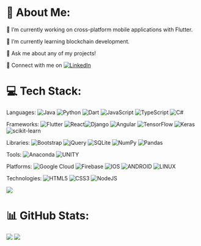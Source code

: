 # 💫 About Me:
🔭 I’m currently working on cross-platform mobile applications with Flutter.

🌱 I’m currently learning blockchain development.

💬 Ask me about any of my projects!

🔎 Connect with me on [![LinkedIn](https://img.shields.io/badge/LinkedIn-%230077B5.svg?logo=linkedin&logoColor=white)](https://linkedin.com/in/afaqanwar)

# 💻 Tech Stack:
Languages:
![Java](https://img.shields.io/badge/java-%23ED8B00.svg?style=flat-square&logo=java&logoColor=white) ![Python](https://img.shields.io/badge/python-3670A0?style=flat-square&logo=python&logoColor=ffdd54) ![Dart](https://img.shields.io/badge/dart-%230175C2.svg?style=flat-square&logo=dart&logoColor=white) ![JavaScript](https://img.shields.io/badge/javascript-%23323330.svg?style=flat-square&logo=javascript&logoColor=%23F7DF1E) ![TypeScript](https://img.shields.io/badge/typescript-%23007ACC.svg?style=flat-square&logo=typescript&logoColor=white) ![C#](https://img.shields.io/badge/c%23-%23239120.svg?style=flat-square&logo=c-sharp&logoColor=white)

Frameworks:
![Flutter](https://img.shields.io/badge/Flutter-%2302569B.svg?style=flat-square&logo=Flutter&logoColor=white) ![React](https://img.shields.io/badge/react-%2320232a.svg?style=flat-square&logo=react&logoColor=%2361DAFB)![Django](https://img.shields.io/badge/django-%23092E20.svg?style=flat-square&logo=django&logoColor=white) ![Angular](https://img.shields.io/badge/angular-%23DD0031.svg?style=flat-square&logo=angular&logoColor=white) ![TensorFlow](https://img.shields.io/badge/TensorFlow-%23FF6F00.svg?style=flat-square&logo=TensorFlow&logoColor=white) ![Keras](https://img.shields.io/badge/Keras-%23D00000.svg?style=flat-square&logo=Keras&logoColor=white) ![scikit-learn](https://img.shields.io/badge/scikit--learn-%23F7931E.svg?style=flat-square&logo=scikit-learn&logoColor=white) 

Libraries:
 ![Bootstrap](https://img.shields.io/badge/bootstrap-%23563D7C.svg?style=flat-square&logo=bootstrap&logoColor=white)
 ![jQuery](https://img.shields.io/badge/jquery-%230769AD.svg?style=flat-square&logo=jquery&logoColor=white)
 ![SQLite](https://img.shields.io/badge/sqlite-%2307405e.svg?style=flat-square&logo=sqlite&logoColor=white)
 ![NumPy](https://img.shields.io/badge/numpy-%23013243.svg?style=flat-square&logo=numpy&logoColor=white)
 ![Pandas](https://img.shields.io/badge/pandas-%23150458.svg?style=flat-square&logo=pandas&logoColor=white)


Tools:
![Anaconda](https://img.shields.io/badge/Anaconda-%2344A833.svg?style=flat-square&logo=anaconda&logoColor=white)
![UNITY](https://img.shields.io/badge/Unity-%2320232a.svg?style=flat-square&logo=unity&logoColor=white)

Platforms:
![Google Cloud](https://img.shields.io/badge/Google%20Cloud-%234285F4.svg?style=flat-square&logo=google-cloud&logoColor=white)
![Firebase](https://img.shields.io/badge/firebase-%23039BE5.svg?style=flat-square&logo=firebase) 
![IOS](https://img.shields.io/badge/IOS-%2320232a.svg?style=flat-square&logo=apple&logoColor=white)
![ANDROID](https://img.shields.io/badge/android-%2320232a.svg?style=flat-square&logo=android&logoColor=%a4c639) 
![LINUX](https://img.shields.io/badge/Linux-FCC624?style=flat-square&logo=linux&logoColor=black)


Technologies:
![HTML5](https://img.shields.io/badge/html5-%23E34F26.svg?style=flat-square&logo=html5&logoColor=white) ![CSS3](https://img.shields.io/badge/css3-%231572B6.svg?style=flat-square&logo=css3&logoColor=white) ![NodeJS](https://img.shields.io/badge/node.js-6DA55F?style=flat-square&logo=node.js&logoColor=white)   

![](https://github-readme-stats.vercel.app/api/top-langs/?username=AfaqAnwar&theme=dark&hide_border=true&include_all_commits=true&count_private=true&layout=compact)

# 📊 GitHub Stats:
![](https://github-readme-stats.vercel.app/api?username=AfaqAnwar&theme=dark&hide_border=true&include_all_commits=true&count_private=true)
![](https://github-readme-streak-stats.herokuapp.com/?user=AfaqAnwar&theme=dark&hide_border=true)<br/>
